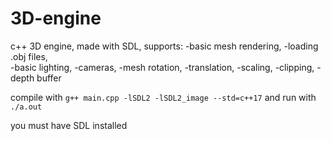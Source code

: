 # 3D-engine
c++ 3D engine, made with SDL, supports:
  -basic mesh rendering, 
  -loading .obj files,   
  -basic lighting, 
  -cameras, 
  -mesh rotation, 
  -translation,
  -scaling,
  -clipping,
  -depth buffer
  
compile with `g++ main.cpp -lSDL2 -lSDL2_image --std=c++17` and run with `./a.out`

you must have SDL installed


